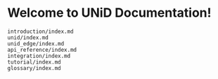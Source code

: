 # Welcome to UNiD Documentation!

```{toctree}
introduction/index.md
unid/index.md
unid_edge/index.md
api_reference/index.md
integration/index.md
tutorial/index.md
glossary/index.md
```
